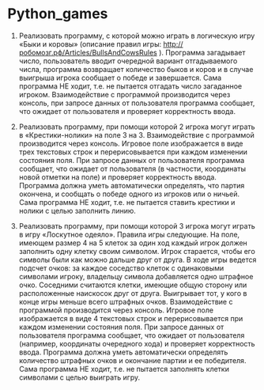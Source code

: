 # Python_games
1. Реализовать программу, с которой можно играть в логическую игру «Быки и коровы»
(описание правил игры: http://робомозг.рф/Articles/BullsAndCowsRules ). Программа
загадывает число, пользователь вводит очередной вариант отгадываемого числа, программа
возвращает количество быков и коров и в случае выигрыша игрока сообщает о победе и
завершается. Сама программа НЕ ходит, т.е. не пытается отгадать число загаданное
игроком.
Взаимодействие с программой производится через консоль, при запросе данных от
пользователя программа сообщает, что ожидает от пользователя и проверяет корректность
ввода.

2. Реализовать программу, при помощи которой 2 игрока могут играть в «Крестики-нолики»
на поле 3 на 3. Взаимодействие с программой производится через консоль. Игровое поле
изображается в виде трех текстовых строк и перерисовывается при каждом изменении
состояния поля. При запросе данных от пользователя программа сообщает, что ожидает от
пользователя (в частности, координаты новой отметки на поле) и проверяет корректность
ввода. Программа должна уметь автоматически определять, что партия окончена, и
сообщать о победе одного из игроков или о ничьей. Сама программа НЕ ходит, т.е. не
пытается ставить крестики и нолики с целью заполнить линию.

3. Реализовать программу, при помощи которой 3 игрока могут играть в игру «Лоскутное
одеяло». Правила игры следующие. На поле, имеющем размер 4 на 5 клеток за один ход
каждый игрок должен заполнить одну клетку своим символом. Игрок старается, чтобы его
символы были как можно дальше друг от друга. В ходе игры ведется подсчет очков: за
каждое соседство клеток с одинаковыми символами игроку, владельцу символа
добавляется одно штрафное очко. Соседними считаются клетки, имеющие общую сторону
или расположенные наискосок друг от друга. Выигрывает тот, у кого в конце игры меньше
всего штрафных очков.
Взаимодействие с программой производится через консоль. Игровое поле изображается в
виде 4 текстовых строк и перерисовывается при каждом изменении состояния поля. При
запросе данных от пользователя программа сообщает, что ожидает от пользователя
(например, координаты очередного хода) и проверяет корректность ввода. Программа
должна уметь автоматически определять количество штрафных очков и окончание партии
и ее победителя.
Сама программа НЕ ходит, т.е. не пытается заполнять клетки символами с целью выиграть
игру.
